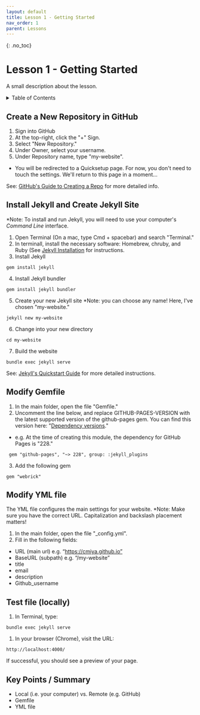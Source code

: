 ```yaml
---
layout: default
title: Lesson 1 - Getting Started
nav_order: 1
parent: Lessons
---
```

<!-- 
This page is an example lesson template.
Add, edit, or remove any content below for the workshop in question. -->

<!-- Putting a {: .no_toc} above a header removes it from the table of contents -->

{: .no_toc}  
# Lesson 1 - Getting Started

A small description about the lesson.

<!-- This is your table of contents. You don't need to touch it, it automatically creates it when you add or remove headers. If you do not want a header to be included, put {: .no_toc } above the header line, as you can see above with Lesson 1 - Lesson Name. Make sure that there's also an empty line above {: .no_toc }... Markdown is picky about this :( -->
<details markdown="block" class="toc">
  <summary>
    Table of Contents
  </summary>
  {: .text-delta }
- TOC
{:toc}
</details>

<!-- Here are your learning objectives. Just like in the introduction, but more specific for this lesson. -->
## Create a New Repository in GitHub
1. Sign into GitHub
2. At the top-right, click the "+" Sign.
3. Select "New Repository."
4. Under Owner, select your username.
5. Under Repository name, type "my-website".
- You will be redirected to a Quicksetup page. For now, you don't need to touch the settings. We'll return to this page in a moment...

See: [GitHub's Guide to Creating a Repo](https://docs.github.com/en/get-started/quickstart/create-a-repo) for more detailed info.

## Install Jekyll and Create Jekyll Site

*Note: To install and run Jekyll, you will need to use your computer's *Command Line* interface.

1. Open Terminal (On a mac, type Cmd + spacebar) and search "Terminal."
2. In terminall, install the necessary software: Homebrew, chruby, and Ruby (See [Jekyll Installation](https://jekyllrb.com/docs/installation/) for instructions.
3. Install Jekyll
```
gem install jekyll
```
4. Install Jekyll bundler
```
gem install jekyll bundler
```
5. Create your new Jekyll site
*Note: you can choose any name! Here, I've chosen "my-website."
```
jekyll new my-website
```
6. Change into your new directory
```
cd my-website
```
7. Build the website
```
bundle exec jekyll serve
```

See: [Jekyll's Quickstart Guide](https://jekyllrb.com/docs/) for more detailed instructions.

## Modify Gemfile

1. In the main folder, open the file "Gemfile."
2. Uncomment the line below, and replace GITHUB-PAGES-VERSION with the latest supported version of the github-pages gem. You can find this version here: "[Dependency versions](https://pages.github.com/versions/)."
  - e.g. At the time of creating this module, the dependency for GitHub Pages is "228." 

```
 gem "github-pages", "~> 228", group: :jekyll_plugins
```

3. Add the following gem

```
gem "webrick"
```


## Modify YML file

The YML file configures the main settings for your website.
*Note: Make sure you have the correct URL. Capitalization and backslash placement matters!

1. In the main folder, open the file "_config.yml".
2. Fill in the following fields:
- URL (main url) e.g. “https://cmiya.github.io”
- BaseURL (subpath) e.g. “/my-website”
- title
- email
- description
- Github_username

<!-- Summarize your learning objectives here. It acts as a reminder to the learner about what they just learned, as well as a checklist for you to make sure you covered everything you wished to cover. -->

## Test file (locally)
1. In Terminal, type:
  
```
bundle exec jekyll serve
```
   
1. In your browser (Chrome), visit the URL:
  
```
http://localhost:4000/
```

If successful, you should see a preview of your page.

## Key Points / Summary

- Local (i.e. your computer) vs. Remote (e.g. GitHub)
- Gemfile
- YML file

<!-- You can add your additional resources for a specific lesson here, however there is also an additional resources page alongside the conclusion at the end of the workshop website.
## Additional Resources (optional)


- Here, you can list some additional resources the student can access to learn more about this lesson.

 -->
